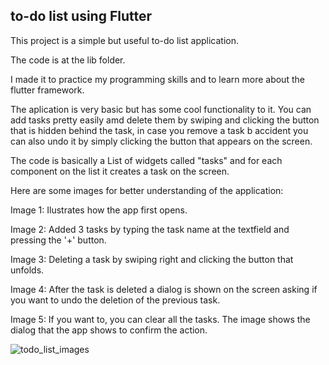 ## to-do list using Flutter

This project is a simple but useful to-do list application.

The code is at the lib folder.

I made it to practice my programming skills and to learn more about the flutter framework.

The aplication is very basic but has some cool functionality to it. You can add tasks pretty easily amd delete them by swiping and clicking the button that is hidden behind the task, in case you remove a task b accident you can also undo it by simply clicking the button that appears on the screen.

The code is basically a List of widgets called "tasks" and for each component on the list it creates a task on the screen.

Here are some images for better understanding of the application:  

Image 1: Ilustrates how the app first opens.

Image 2: Added 3 tasks by typing the task name at the textfield and pressing the '+' button.

Image 3: Deleting a task by swiping right and clicking the button that unfolds.

Image 4: After the task is deleted a dialog is shown on the screen asking if you want to undo the deletion of the previous task.

Image 5: If you want to, you can clear all the tasks. The image shows the dialog that the app shows to confirm the action.

![todo_list_images](https://github.com/TheoNmos/Project_toDoList_Flutter/assets/127452377/a8d19e1b-c8a2-4108-acca-75eb0264e7d9)



